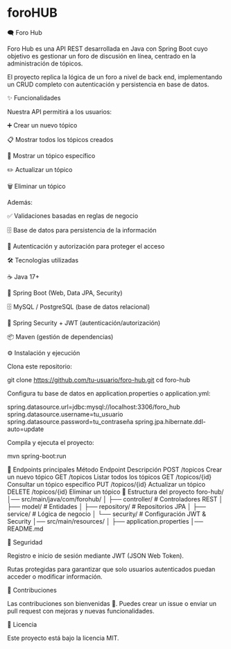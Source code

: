 # foroHUB
🗨️ Foro Hub

Foro Hub es una API REST desarrollada en Java con Spring Boot cuyo objetivo es gestionar un foro de discusión en línea, centrado en la administración de tópicos.

El proyecto replica la lógica de un foro a nivel de back end, implementando un CRUD completo con autenticación y persistencia en base de datos.

✨ Funcionalidades

Nuestra API permitirá a los usuarios:

➕ Crear un nuevo tópico

📋 Mostrar todos los tópicos creados

🔎 Mostrar un tópico específico

✏️ Actualizar un tópico

🗑️ Eliminar un tópico

Además:

✅ Validaciones basadas en reglas de negocio

🗄️ Base de datos para persistencia de la información

🔐 Autenticación y autorización para proteger el acceso

🛠️ Tecnologías utilizadas

☕ Java 17+

🌱 Spring Boot (Web, Data JPA, Security)

🗄️ MySQL / PostgreSQL (base de datos relacional)

🔑 Spring Security + JWT (autenticación/autorización)

📦 Maven (gestión de dependencias)

⚙️ Instalación y ejecución

Clona este repositorio:

git clone https://github.com/tu-usuario/foro-hub.git
cd foro-hub


Configura tu base de datos en application.properties o application.yml:

spring.datasource.url=jdbc:mysql://localhost:3306/foro_hub
spring.datasource.username=tu_usuario
spring.datasource.password=tu_contraseña
spring.jpa.hibernate.ddl-auto=update


Compila y ejecuta el proyecto:

mvn spring-boot:run

🔑 Endpoints principales
Método	Endpoint	Descripción
POST	/topicos	Crear un nuevo tópico
GET	/topicos	Listar todos los tópicos
GET	/topicos/{id}	Consultar un tópico específico
PUT	/topicos/{id}	Actualizar un tópico
DELETE	/topicos/{id}	Eliminar un tópico
📂 Estructura del proyecto
foro-hub/
│── src/main/java/com/forohub/
│   ├── controller/   # Controladores REST
│   ├── model/        # Entidades
│   ├── repository/   # Repositorios JPA
│   ├── service/      # Lógica de negocio
│   └── security/     # Configuración JWT & Security
│── src/main/resources/
│   ├── application.properties
│── README.md

🔐 Seguridad

Registro e inicio de sesión mediante JWT (JSON Web Token).

Rutas protegidas para garantizar que solo usuarios autenticados puedan acceder o modificar información.

🤝 Contribuciones

Las contribuciones son bienvenidas 🙌.
Puedes crear un issue o enviar un pull request con mejoras y nuevas funcionalidades.

📜 Licencia

Este proyecto está bajo la licencia MIT.
